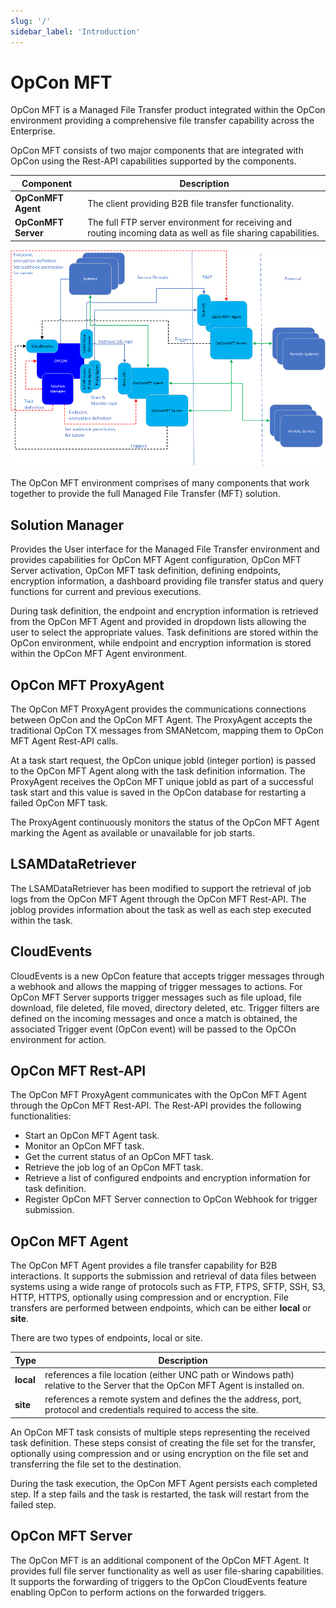 ```yaml
---
slug: '/'
sidebar_label: 'Introduction'
---
```


# OpCon MFT

OpCon MFT is a Managed File Transfer product integrated within the OpCon environment providing a comprehensive file transfer capability across
the Enterprise.

OpCon MFT consists of two major components that are integrated with OpCon using the Rest-API capabilities supported by the components.

Component | Description
------------------- | -----------
**OpConMFT Agent**  | The client providing B2B file transfer functionality. 
**OpConMFT Server** | The full FTP server environment for receiving and routing incoming data as well as file sharing capabilities. 

![OpCon MFT Overview](../static/img/OpConMFT-Overview.png)

The OpCon MFT environment comprises of many components that work together to provide the full Managed File Transfer (MFT) solution.

## Solution Manager
Provides the User interface for the Managed File Transfer environment and provides capabilities for OpCon MFT Agent configuration, OpCon MFT Server 
activation, OpCon MFT task definition, defining endpoints, encryption information, a dashboard providing file transfer status and query functions for 
current and previous executions. 

During task definition, the endpoint and encryption information is retrieved from the OpCon MFT Agent and provided in dropdown lists 
allowing the user to select the appropriate values. Task definitions are stored within the OpCon environment, while endpoint and encryption 
information is stored within the OpCon MFT Agent environment. 

## OpCon MFT ProxyAgent
The OpCon MFT ProxyAgent provides the communications connections between OpCon and the OpCon MFT Agent. The ProxyAgent accepts the traditional OpCon 
TX messages from SMANetcom, mapping them to OpCon MFT Agent Rest-API calls. 

At a task start request, the OpCon unique jobId (integer portion) is passed to the OpCon MFT Agent along with the task definition information. The ProxyAgent receives the OpCon MFT unique jobId as part of a successful task start and this value is saved in the OpCon database for restarting a failed OpCon MFT task.

The ProxyAgent continuously monitors the status of the OpCon MFT Agent marking the Agent as available or unavailable for job starts.

## LSAMDataRetriever
The LSAMDataRetriever has been modified to support the retrieval of job logs from the OpCon MFT Agent through the OpCon MFT Rest-API. The joblog provides
information about the task as well as each step executed within the task.

## CloudEvents
CloudEvents is a new OpCon feature that accepts trigger messages through a webhook and allows the mapping of trigger messages to actions. For OpCon MFT Server supports 
trigger messages such as file upload, file download, file deleted, file moved, directory deleted, etc. 
Trigger filters are defined on the incoming messages and once a match is obtained, the associated Trigger event (OpCon event) will be passed to the OpCOn environment for action.

## OpCon MFT Rest-API
The OpCon MFT ProxyAgent communicates with the OpCon MFT Agent through the OpCon MFT Rest-API. 
The Rest-API provides the following functionalities:
- Start an OpCon MFT Agent task.
- Monitor an OpCon MFT task.
- Get the current status of an OpCon MFT task.
- Retrieve the job log of an OpCon MFT task.
- Retrieve a list of configured endpoints and encryption information for task definition.
- Register OpCon MFT Server connection to OpCon Webhook for trigger submission.

## OpCon MFT Agent 
The OpCon MFT Agent provides a file transfer capability for B2B interactions. It supports the submission and retrieval of data files between
systems using a wide range of protocols such as FTP, FTPS, SFTP, SSH, S3, HTTP, HTTPS, optionally using compression and or encryption.
File transfers are performed between endpoints, which can be either **local** or **site**. 

There are two types of endpoints, local or site. 

Type       | Description
---------- | -----------
**local**  | references a file location (either UNC path or Windows path) relative to the Server that the OpCon MFT Agent is installed on. 
**site**   | references a remote system and defines the the address, port, protocol and credentials required to access the site.

An OpCon MFT task consists of multiple steps representing the received task definition. These steps consist of creating the file set for the transfer,
optionally using compression and or using encryption on the file set and transferring the file set to the destination.

During the task execution, the OpCon MFT Agent persists each completed step. If a step fails and the task is restarted, the task will restart from the 
failed step.

## OpCon MFT Server 
The OpCon MFT is an additional component of the OpCon MFT Agent. It provides full file server functionality as well as user file-sharing capabilities. 
It supports the forwarding of triggers to the OpCon CloudEvents feature enabling OpCon to perform actions on the forwarded triggers.  